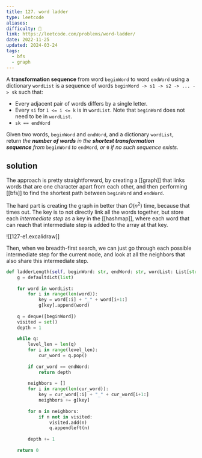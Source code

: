 ```yaml
---
title: 127. word ladder
type: leetcode
aliases: 
difficulty: 🔴
link: https://leetcode.com/problems/word-ladder/
date: 2022-11-25
updated: 2024-03-24
tags:
  - bfs
  - graph
---
```


A **transformation sequence** from word `beginWord` to word `endWord` using a dictionary `wordList` is a sequence of words `beginWord -> s1 -> s2 -> ... -> sk` such that:

- Every adjacent pair of words differs by a single letter.
- Every `si` for `1 <= i <= k` is in `wordList`. Note that `beginWord` does not need to be in `wordList`.
- `sk == endWord`

Given two words, `beginWord` and `endWord`, and a dictionary `wordList`, return _the **number of words** in the **shortest transformation sequence** from_ `beginWord` _to_ `endWord`_, or_ `0` _if no such sequence exists._

## solution

The approach is pretty straightforward, by creating a [[graph]] that links words that are one character apart from each other, and then performing [[bfs]] to find the shortest path between `beginWord` and `endWord`.

The hard part is creating the graph in better than $O(n^2)$ time, because that times out. The key is to not directly link all the words together, but store each _intermediate step_ as a key in the [[hashmap]], where each word that can reach that intermediate step is added to the array at that key.

![[127-e1.excalidraw]]

Then, when we breadth-first search, we can just go through each possible intermediate step for the current node, and look at all the neighbors that also share this intermediate step.

```python
def ladderLength(self, beginWord: str, endWord: str, wordList: List[str]) -> int:
	g = defaultdict(list)
	
	for word in wordList:
		for i in range(len(word)):
			key = word[:i] + "_" + word[i+1:]
			g[key].append(word)
	
	q = deque([beginWord])
	visited = set()
	depth = 1
	
	while q:
		level_len = len(q)
		for i in range(level_len):
			cur_word = q.pop()
		
		if cur_word == endWord:
			return depth
		
		neighbors = []
		for i in range(len(cur_word)):
			key = cur_word[:i] + "_" + cur_word[i+1:]
			neighbors += g[key]
		
		for n in neighbors:
			if n not in visited:
				visited.add(n)
				q.appendleft(n)
				
		depth += 1
	
	return 0
```
